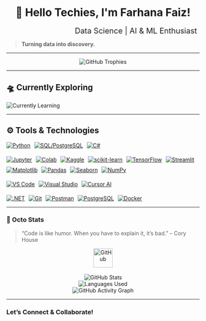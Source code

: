 <div align="center">

# 👋 Hello Techies, I'm Farhana Faiz!  

<p>
  <marquee width="500" behavior="alternate" style="font-size:20px;">
    Data Science | AI & ML Enthusiast 
  </marquee>
</p>

</div>


> **Turning data into discovery.**

---

<p align="center">
  <img src="https://github-profile-trophy.vercel.app/?username=farhanafaiz03&theme=darkhub&no-frame=true&no-bg=false&margin-w=15" alt="GitHub Trophies"/>
</p>


---

## 🛸 Currently Exploring

![Currently Learning](https://img.shields.io/badge/Data%20Science%20-Artificial%20Intelligence-00b894?style=flat-square&logo=googlecolab&logoColor=white)


---

## ⚙️ **Tools & Technologies**

<div align="center" style="display: flex; flex-direction: column; gap: 20px;">

  <!-- Programming Languages -->
  <div align="center" style="display: flex; flex-wrap: wrap; gap: 10px;">
    <a href="https://www.python.org/"><img src="https://img.shields.io/badge/Python-3776AB?style=for-the-badge&logo=python&logoColor=white&logosize=25" alt="Python" /></a>
    <a href="https://www.postgresql.org/"><img src="https://img.shields.io/badge/SQL-4479A1?style=for-the-badge&logo=postgresql&logoColor=white&logosize=25" alt="SQL/PostgreSQL" /></a>
    <a href="https://learn.microsoft.com/en-us/dotnet/csharp/"><img src="https://img.shields.io/badge/C%23-239120?style=for-the-badge&logo=c-sharp&logoColor=white&logosize=25" alt="C#" /></a>
  </div>

  <!-- Data Science & Machine Learning -->
  <div align="center" style="display: flex; flex-wrap: wrap; gap: 10px;">
    <a href="https://jupyter.org/"><img src="https://img.shields.io/badge/Jupyter-F37626?style=for-the-badge&logo=jupyter&logoColor=white&logosize=25" alt="Jupyter" /></a>
    <a href="https://colab.research.google.com/"><img src="https://img.shields.io/badge/Colab-F9AB00?style=for-the-badge&logo=googlecolab&logoColor=white&logosize=25" alt="Colab" /></a>
    <a href="https://www.kaggle.com/"><img src="https://img.shields.io/badge/Kaggle-20BEFF?style=for-the-badge&logo=kaggle&logoColor=white&logosize=25" alt="Kaggle" /></a>
    <a href="https://scikit-learn.org/"><img src="https://img.shields.io/badge/scikit--learn-F7931E?style=for-the-badge&logo=scikit-learn&logoColor=white&logosize=25" alt="scikit-learn" /></a>
    <a href="https://www.tensorflow.org/"><img src="https://img.shields.io/badge/TensorFlow-FF6F00?style=for-the-badge&logo=tensorflow&logoColor=white&logosize=25" alt="TensorFlow" /></a>
    <a href="https://streamlit.io/"><img src="https://img.shields.io/badge/Streamlit-FF4B4B?style=for-the-badge&logo=streamlit&logoColor=white&logosize=25" alt="Streamlit" /></a>
    <a href="https://matplotlib.org/"><img src="https://img.shields.io/badge/Matplotlib-11557C?style=for-the-badge&logo=matplotlib&logoColor=white&logosize=25" alt="Matplotlib" /></a>
    <a href="https://pandas.pydata.org/"><img src="https://img.shields.io/badge/Pandas-150458?style=for-the-badge&logo=pandas&logoColor=white&logosize=25" alt="Pandas" /></a>
    <a href="https://seaborn.pydata.org/"><img src="https://img.shields.io/badge/Seaborn-2F8ACB?style=for-the-badge&logo=python&logoColor=white&logosize=25" alt="Seaborn" /></a>
    <a href="https://numpy.org/"><img src="https://img.shields.io/badge/NumPy-013243?style=for-the-badge&logo=numpy&logoColor=white&logosize=25" alt="NumPy" /></a>
  </div>

  <!-- IDEs & Platforms -->
  <div align="center" style="display: flex; flex-wrap: wrap; gap: 10px;">
    <a href="https://code.visualstudio.com/"><img src="https://img.shields.io/badge/VS%20Code-007ACC?style=for-the-badge&logo=visual-studio-code&logoColor=white&logosize=25" alt="VS Code" /></a>
    <a href="https://visualstudio.microsoft.com/"><img src="https://img.shields.io/badge/Visual%20Studio-5C2D91?style=for-the-badge&logo=visual-studio&logoColor=white&logosize=25" alt="Visual Studio" /></a>
    <a href="https://www.cursor.sh/"><img src="https://img.shields.io/badge/Cursor_AI-000000?style=for-the-badge&logo=cursor&logoColor=white&logosize=25" alt="Cursor AI" /></a>
  </div>

  <!-- DevOps & Tools -->
  <div align="center" style="display: flex; flex-wrap: wrap; gap: 10px;">
    <a href="https://dotnet.microsoft.com/"><img src="https://img.shields.io/badge/.NET-512BD4?style=for-the-badge&logo=dotnet&logoColor=white&logosize=25" alt=".NET" /></a>
    <a href="https://git-scm.com/"><img src="https://img.shields.io/badge/Git-F05032?style=for-the-badge&logo=git&logoColor=white&logosize=25" alt="Git" /></a>
    <a href="https://www.postman.com/"><img src="https://img.shields.io/badge/Postman-FF6C37?style=for-the-badge&logo=postman&logoColor=white&logosize=25" alt="Postman" /></a>
    <a href="https://www.pgadmin.org/"><img src="https://img.shields.io/badge/PostgreSQL-4169E1?style=for-the-badge&logo=postgresql&logoColor=white&logosize=25" alt="PostgreSQL" /></a>
    <a href="https://www.docker.com/"><img src="https://img.shields.io/badge/Docker-2496ED?style=for-the-badge&logo=docker&logoColor=white&logosize=25" alt="Docker" /></a>
  </div>
</div>




---


### 🐙 Octo Stats

> “Code is like humor. When you have to explain it, it’s bad.” – Cory House

<div align="center">
  <img src="https://cdn.jsdelivr.net/gh/devicons/devicon/icons/github/github-original.svg" width="50" height="50" title="GitHub"/>
  <br><br>

  <img src="https://github-readme-stats.vercel.app/api?username=farhanafaiz03&show_icons=true&theme=react" alt="GitHub Stats" />
  <br>
  <img src="https://github-readme-stats.vercel.app/api/top-langs/?username=farhanafaiz03&layout=compact&hide_border=true&theme=react" alt="Languages Used" />
  <br>
  <img src="https://github-readme-activity-graph.vercel.app/graph?username=farhanafaiz03&theme=react-dark" alt="GitHub Activity Graph" />
  
</div>


---


###  Let’s Connect & Collaborate!

